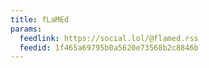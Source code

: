 ```yaml
---
title: fLaMEd
params:
  feedlink: https://social.lol/@flamed.rss
  feedid: 1f465a69795b0a5620e73568b2c8846b
---
```

